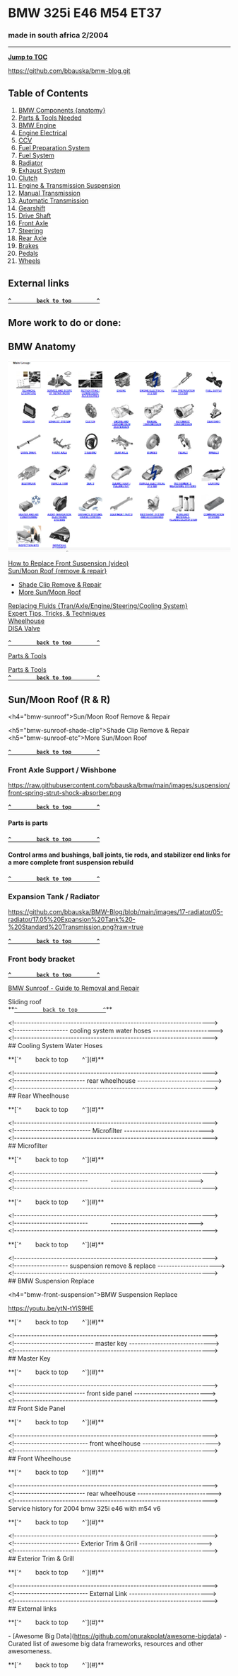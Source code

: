 # BMW 325i E46 M54 ET37

### made in south africa 2/2004

---

[**Jump to TOC**](#bmw-toc)  

https://github.com/bbauska/bmw-blog.git

<h2><a name="bmw-toc">Table of Contents</h2>

1.  [BMW Components {anatomy}](#bmw-anatomy)
2.  [Parts & Tools Needed](#bmw-parts)
3.  [BMW Engine](#11-engine)
4.  [Engine Electrical](#12-engine-elec)
5.  [CCV](#bmw-ccv)
6.  [Fuel Preparation System](#13-fuel-preparation)
7.  [Fuel System](#16-fuel-supply)
8.  [Radiator](#17-radiator)
9.  [Exhaust System](#18-exhaust)
10.  [Clutch](#21-clutch)
11.  [Engine & Transmission Suspension](#22-eng-tran-suspension)
12.  [Manual Transmission](#23-manual-transmission)
13.  [Automatic Transmission](#24-automatic-transmission)
14.  [Gearshift](#25-gearshift)
15.  [Drive Shaft](#26-drive-shaft)
16.  [Front Axle](#31-front-axle)
17.  [Steering](#32-steering)
18.  [Rear Axle](#33-rear-axle)
19.  [Brakes](#34-brakes)
20.  [Pedals](#35-pedals)
21.  [Wheels](#36-wheels)

## External links

[**`^        back to top        ^`**](#)

## More work to do or done:

<h2><a name="bmw-anatomy">BMW Anatomy</h2>

![image](https://github.com/bbauska/BMW-Blog/blob/main/images/00%20anatomy.png?raw=true)

[How to Replace Front Suspension (video)](#bmw-front-suspension)  
[Sun/Moon Roof {remove & repair}](#bmw-sunroof)

*   [Shade Clip Remove & Repair](#bmw-sunroof-shade-clip)
*   [More Sun/Moon Roof](#bmw-sunroof-etc)

[Replacing Fluids {Tran/Axle/Engine/Steering/Cooling System}](#bmw-fluids)  
[Expert Tips, Tricks, & Techniques](#bmw-expert)  
[Wheelhouse](#wheelhouse)  
[DISA Valve](#disa)

[**`^        back to top        ^`**](#)

[Parts & Tools](#materials)

[Parts & Tools](#materials)  
[**`^        back to top        ^`**](#)

## Sun/Moon Roof (R & R)

\<h4="bmw-sunroof">Sun/Moon Roof Remove & Repair

\<h5="bmw-sunroof-shade-clip">Shade Clip Remove & Repair  
\<h5="bmw-sunroof-etc">More Sun/Moon Roof

[**`^        back to top        ^`**](#)

### Front Axle Support / Wishbone

https://raw.githubusercontent.com/bbauska/bmw/main/images/suspension/front-spring-strut-shock-absorber.png

[**`^        back to top        ^`**](#)

#### Parts is parts

[**`^        back to top        ^`**](#)

#### Control arms and bushings, ball joints, tie rods, and stabilizer end links for a more complete front suspension rebuild

[**`^        back to top        ^`**](#)

### Expansion Tank / Radiator

https://github.com/bbauska/BMW-Blog/blob/main/images/17-radiator/05-radiator/17.05%20Expansion%20Tank%20-%20Standard%20Transmission.png?raw=true

[**`^        back to top        ^`**](#)

### Front body bracket

[**`^        back to top        ^`**](#)

[BMW Sunroof - Guide to Removal and Repair](#bmw-sunroof)

Sliding roof  
\*\*[`^        back to top        ^`](#)\*\*

\<!--------------------------------------------------------------------->    
\<!------------------- cooling system water hoses ---------------------->    
\<!--------------------------------------------------------------------->  
\## Cooling System Water Hoses

\*\*\[\`^        back to top        ^\`\](#)\*\*

\<!--------------------------------------------------------------------->  
\<!------------------------- rear wheelhouse --------------------------->  
\<!--------------------------------------------------------------------->  
\## Rear Wheelhouse

\*\*\[\`^        back to top        ^\`\](#)\*\*

\<!--------------------------------------------------------------------->  
\<!--------------------------- Microfilter ----------------------------->  
\<!--------------------------------------------------------------------->  
\## Microfilter

\*\*\[\`^        back to top        ^\`\](#)\*\*

\<!--------------------------------------------------------------------->  
\<!--------------------------             ------------------------------>  
\<!--------------------------------------------------------------------->

\*\*\[\`^        back to top        ^\`\](#)\*\*

\<!--------------------------------------------------------------------->  
\<!--------------------------             ------------------------------>  
\<!--------------------------------------------------------------------->

\*\*\[\`^        back to top        ^\`\](#)\*\*

\<!--------------------------------------------------------------------->  
\<!------------------- suspension remove & replace --------------------->  
\<!--------------------------------------------------------------------->  
\## BMW Suspension Replace

\<h4="bmw-front-suspension">BMW Suspension Replace

https://youtu.be/ytN-tYiS9HE

\*\*\[\`^        back to top        ^\`\](#)\*\*

\<!--------------------------------------------------------------------->  
\<!---------------------------- master key ----------------------------->  
\<!--------------------------------------------------------------------->  
\## Master Key

\*\*\[\`^        back to top        ^\`\](#)\*\*

\<!--------------------------------------------------------------------->  
\<!------------------------- front side panel -------------------------->  
\<!--------------------------------------------------------------------->  
\## Front Side Panel

\*\*\[\`^        back to top        ^\`\](#)\*\*

\<!--------------------------------------------------------------------->  
\<!-------------------------- front wheelhouse ------------------------->  
\<!--------------------------------------------------------------------->  
\## Front Wheelhouse

\*\*\[\`^        back to top        ^\`\](#)\*\*

\<!--------------------------------------------------------------------->    
\<!------------------------- rear wheelhouse --------------------------->    
\<!--------------------------------------------------------------------->    
Service history for 2004 bmw 325i e46 with m54 v6

\*\*\[\`^        back to top        ^\`\](#)\*\*

\<!--------------------------------------------------------------------->    
\<!----------------------- Exterior Trim & Grill ----------------------->  
\<!--------------------------------------------------------------------->  
\## Exterior Trim & Grill

\*\*\[\`^        back to top        ^\`\](#)\*\*

\<!--------------------------------------------------------------------->    
\<!-------------------------- External Link ---------------------------->  
\<!--------------------------------------------------------------------->  
\## External links

\*\*\[\`^        back to top        ^\`\](#)\*\*

\- \[Awesome Big Data\](https://github.com/onurakpolat/awesome-bigdata) - Curated list of awesome big data frameworks, resources and other awesomeness.

\*\*\[\`^        back to top        ^\`\](#)\*\*
